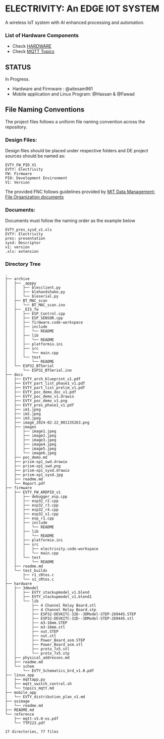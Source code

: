 # ELECTRIVITY: An EDGE IOT SYSTEM
A wireless IoT system with AI enhanced processing and automation.

### List of Hardware Components
- Check [HARDWARE](hardware/readme.md)
- Check [MQTT Topics](application/topics_mqtt.md)



## STATUS
In Progress.

- Hardware and Firmware : @aitesam961
- Mobile application and Linux Program: @Hassan & @Fawad

## File Naming Conventions

The project files follows a uniform file naming convention across the repository.

### Design Files: 
Design files should be placed under respective folders and DE project sources should be named as:
```
EVTY_FW_PIO_V1
EVTY: Electrivity
FW: Firmware 
PIO: Development Environment
V1: Version
```

The provided FNC follows guidelines provided by [MIT Data Management:
File Organization documents](https://ocw.mit.edu/courses/res-str-002-data-management-spring-2016/497580bd31c004cc758a2afb0a115aa4_MITRES_STR_002S16_File.pdf)
### Documents:
Documents must follow the naming order as the example below

```
EVTY_pres_sysd_v1.xls
EVTY: Electrivity
pres: presentation
sysd: Descriptor
v1: version
.xls: extension
```


### Directory Tree

```
.
├── archive
│   ├── _apppy
│   │   ├── blecclient.py
│   │   ├── blehandshake.py
│   │   └── bleserial.py
│   ├── BT_MAC_scan
│   │   └── BT_MAC_scan.ino
│   ├── _EIS_fw
│   │   ├── ESP_Control.cpp
│   │   ├── ESP_SENSOR.cpp
│   │   ├── firmware.code-workspace
│   │   ├── include
│   │   │   └── README
│   │   ├── lib
│   │   │   └── README
│   │   ├── platformio.ini
│   │   ├── src
│   │   │   └── main.cpp
│   │   └── test
│   │       └── README
│   └── ESP32_BTSerial
│       └── ESP32_BTSerial.ino
├── docs
│   ├── EVTY_arch_blueprint_v1.pdf
│   ├── EVTY_part_list_phase1_v1.pdf
│   ├── EVTY_part_list_prelim_v1.pdf
│   ├── EVTY_poc_demo_doc_v1.pdf
│   ├── EVTY_poc_demo_v1.drawio
│   ├── EVTY_poc_demo_v1.png
│   ├── EVTY_pres_phase1_v1.pdf
│   ├── im1.jpeg
│   ├── im2.jpeg
│   ├── im3.jpeg
│   ├── image_2024-02-22_001135263.png
│   ├── images
│   │   ├── image1.jpeg
│   │   ├── image2.jpeg
│   │   ├── image3.jpeg
│   │   ├── image4.jpeg
│   │   ├── image5.jpeg
│   │   └── image6.jpeg
│   ├── poc_demo.md
│   ├── prism-xp1_swd.drawio
│   ├── prism-xp1_swd.png
│   ├── prism-xp1_sysd.drawio
│   ├── prism-xp1_sysd.jpg
│   ├── readme.md
│   └── Report.pdf
├── firmware
│   ├── EVTY_FW_ARDPIO_v1
│   │   ├── debugger_esp.cpp
│   │   ├── esp32_r2.cpp
│   │   ├── esp32_r3.cpp
│   │   ├── esp32_r4.cpp
│   │   ├── esp32_s1.cpp
│   │   ├── esp_r1.cpp
│   │   ├── include
│   │   │   └── README
│   │   ├── lib
│   │   │   └── README
│   │   ├── platformio.ini
│   │   ├── src
│   │   │   ├── electrivity.code-workspace
│   │   │   └── main.cpp
│   │   └── test
│   │       └── README
│   ├── readme.md
│   └── test_builds
│       ├── r1_cRtos.c
│       └── s1_cRtos.c
├── hardware
│   ├── 3dmodel
│   │   ├── EVTY_stackupmodel_v1.blend
│   │   ├── EVTY_stackupmodel_v1.blend1
│   │   └── lib
│   │       ├── 4 Channel Relay Board.stl
│   │       ├── 4 Channel Relay Board.stp
│   │       ├── ESP32-DEVKITC-32D--3DModel-STEP-269445.STEP
│   │       ├── ESP32-DEVKITC-32D--3DModel-STEP-269445.stl
│   │       ├── m3-16mm.STEP
│   │       ├── m3-16mm.stl
│   │       ├── nut.STEP
│   │       ├── nut.stl
│   │       ├── Power_Board_asm.STEP
│   │       ├── Power_Board_asm.stl
│   │       ├── proto_7x5.stl
│   │       └── proto_7x5.stp
│   ├── physical_addresses.md
│   ├── readme.md
│   └── schem
│       └── EVTY_Schematics_brd_v1.0.pdf
├── linux_app
│   ├── mqttapp.py
│   ├── mqtt_switch_control.sh
│   └── topics_mqtt.md
├── mobile_app
│   └── EVTY_distribution_plan_v1.md
├── osimage
│   └── readme.md
├── README.md
└── reference
    ├── mqtt-v5.0-os.pdf
    └── TTP223.pdf

27 directories, 77 files

```